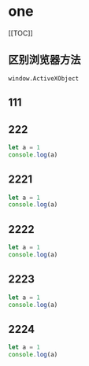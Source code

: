 # one 

[[TOC]]

## 区别浏览器方法

```
window.ActiveXObject 
```

## 111


## 222
```js
let a = 1
console.log(a)
```

## 2221
```js
let a = 1
console.log(a)
```

## 2222
```js
let a = 1
console.log(a)
```

## 2223
```js
let a = 1
console.log(a)
```

## 2224
```js
let a = 1
console.log(a)
```
